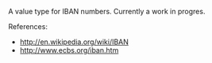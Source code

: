 A value type for IBAN numbers. Currently a work in progres.

References:

 * http://en.wikipedia.org/wiki/IBAN
 * http://www.ecbs.org/iban.htm

